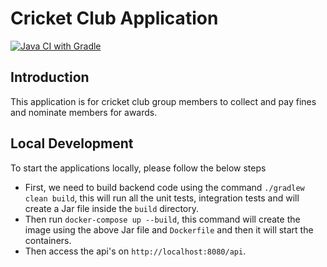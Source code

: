 # Cricket Club Application
[![Java CI with Gradle](https://github.com/grijeshsaini/cricket-club/actions/workflows/gradle.yml/badge.svg)](https://github.com/grijeshsaini/cricket-club/actions/workflows/gradle.yml)

## Introduction
 This application is for cricket club group members to collect and pay fines and nominate members for awards.
 
## Local Development
To start the applications locally, please follow the below steps

- First, we need to build backend code using the command `./gradlew clean build`, this will run all the unit tests, integration tests and will create a Jar file inside the `build` directory.
- Then run `docker-compose up --build`, this command will create the image using the above Jar file and `Dockerfile` and then it will start the containers.
- Then access the api's on `http://localhost:8080/api`.

